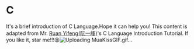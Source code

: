 # C
It's a brief introduction of C Language.Hope it can help you!
This content is adapted from Mr. [Ruan Yifeng(阮一峰)](https://wangdoc.com/clang/)'s C Language Introduction Tutorial.
If you like it, star me!!!😫![Uploading MuaKissGIF.gif…]()
